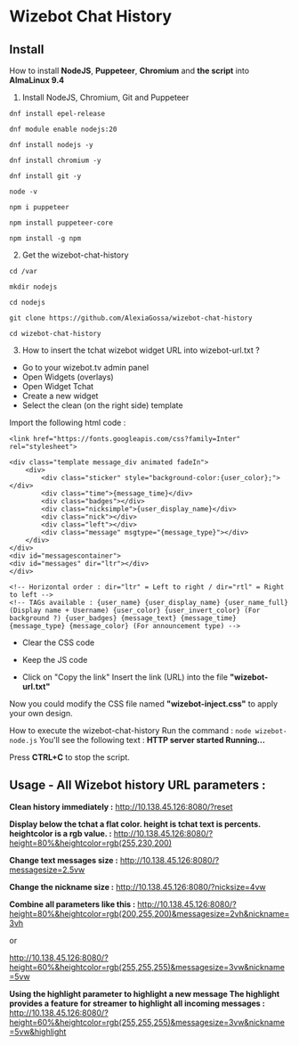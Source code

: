 # Wizebot Chat History

## Install

How to install **NodeJS**, **Puppeteer**, **Chromium** and **the script** into **AlmaLinux 9.4**

1. Install NodeJS, Chromium, Git and Puppeteer

```
dnf install epel-release

dnf module enable nodejs:20

dnf install nodejs -y

dnf install chromium -y

dnf install git -y

node -v

npm i puppeteer

npm install puppeteer-core

npm install -g npm
```



2. Get the wizebot-chat-history

```
cd /var

mkdir nodejs

cd nodejs

git clone https://github.com/AlexiaGossa/wizebot-chat-history

cd wizebot-chat-history
```


3. How to insert the tchat wizebot widget URL into wizebot-url.txt ?
   
- Go to your wizebot.tv admin panel
- Open Widgets (overlays)
- Open Widget Tchat
- Create a new widget
- Select the clean (on the right side) template


Import the following html code :

```
<link href="https://fonts.googleapis.com/css?family=Inter" rel="stylesheet">

<div class="template message_div animated fadeIn">
    <div>
        <div class="sticker" style="background-color:{user_color};"></div>
        <div class="time">{message_time}</div>
        <div class="badges"></div>
        <div class="nicksimple">{user_display_name}</div>
        <div class="nick"></div>
        <div class="left"></div>
        <div class="message" msgtype="{message_type}"></div>
    </div>
</div>
<div id="messagescontainer">
<div id="messages" dir="ltr"></div>
</div> 

<!-- Horizontal order : dir="ltr" = Left to right / dir="rtl" = Right to left -->
<!-- TAGs available : {user_name} {user_display_name} {user_name_full} (Display name + Username) {user_color} {user_invert_color} (For background ?) {user_badges} {message_text} {message_time} {message_type} {message_color} (For announcement type) -->
```

- Clear the CSS code
- Keep the JS code

- Click on "Copy the link"
Insert the link (URL) into the file **"wizebot-url.txt"**

Now you could modify the CSS file named **"wizebot-inject.css"** to apply your own design.


How to execute the wizebot-chat-history
Run the command : `node wizebot-node.js`
You'll see the following text :
**HTTP server started
Running...**

Press **CTRL+C** to stop the script.


## Usage - All Wizebot history URL parameters :

**Clean history immediately :** http://10.138.45.126:8080/?reset

**Display below the tchat a flat color.
height is tchat text is percents.
heightcolor is a rgb value. :**
http://10.138.45.126:8080/?height=80%&heightcolor=rgb(255,230,200)

**Change text messages size :** http://10.138.45.126:8080/?messagesize=2.5vw

**Change the nickname size :** http://10.138.45.126:8080/?nicksize=4vw

**Combine all parameters like this :** http://10.138.45.126:8080/?height=80%&heightcolor=rgb(200,255,200)&messagesize=2vh&nickname=3vh

or

http://10.138.45.126:8080/?height=60%&heightcolor=rgb(255,255,255)&messagesize=3vw&nickname=5vw

**Using the highlight parameter to highlight a new message
The highlight provides a feature for streamer to highlight all incoming messages :** http://10.138.45.126:8080/?height=60%&heightcolor=rgb(255,255,255)&messagesize=3vw&nickname=5vw&highlight